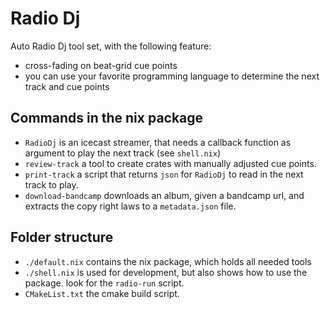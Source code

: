 # Radio Dj

Auto Radio Dj tool set, with the following feature:

* cross-fading on beat-grid cue points
* you can use your favorite programming language to determine the next track and cue points

## Commands in the nix package

* `RadioDj` is an icecast streamer, that needs a callback function as argument to play the next track (see `shell.nix`)
* `review-track` a tool to create crates with manually adjusted cue points.
* `print-track` a script that returns `json` for `RadioDj` to read in the next track to play.
* `download-bandcamp` downloads an album, given a bandcamp url, and extracts the copy right laws to a `metadata.json` file.

## Folder structure

* `./default.nix` contains the nix package, which holds all needed tools
* `./shell.nix` is used for development, but also shows how to use the package. look for the `radio-run` script.
* `CMakeList.txt` the cmake build script.
